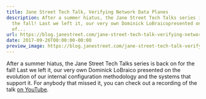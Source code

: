 ```yaml
---
title: Jane Street Tech Talk, Verifying Network Data Planes
description: After a summer hiatus, the Jane Street Tech Talks series is back onfor
  the fall! Last we left it, our very own Dominick LoBraicopresented on the evolution
  of...
url: https://blog.janestreet.com/jane-street-tech-talk-verifying-network-data-planes/
date: 2017-09-26T00:00:00-00:00
preview_image: https://blog.janestreet.com/jane-street-tech-talk-verifying-network-data-planes/tech-talk-nate-foster.png
---
```


<p>After a summer hiatus, the Jane Street Tech Talks series is back on
for the fall! Last we left it, our very own Dominick LoBraico
presented on the evolution of our internal configuration methodology
and the systems that support it. For anybody that missed it, you can
check out a recording of the talk <a href="https://www.youtube.com/watch?v=0pX7-AG52BU">on YouTube</a>.</p>
